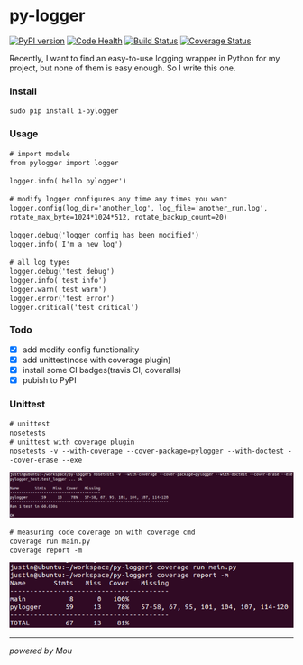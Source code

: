 # py-logger
[![PyPI version](https://badge.fury.io/py/i-pylogger.svg)](http://badge.fury.io/py/i-pylogger)
[![Code Health](https://landscape.io/github/jizhouli/py-logger/master/landscape.svg?style=flat)](https://landscape.io/github/jizhouli/py-logger/master)
[![Build Status](https://travis-ci.org/jizhouli/py-logger.svg)](https://travis-ci.org/jizhouli/py-logger)
[![Coverage Status](https://coveralls.io/repos/jizhouli/py-logger/badge.svg)](https://coveralls.io/r/jizhouli/py-logger)

Recently, I want to find an easy-to-use logging wrapper in Python for my project, but none of them is easy enough.
So I write this one.

### Install

	sudo pip install i-pylogger

### Usage
    # import module
    from pylogger import logger
    
    logger.info('hello pylogger')
    
    # modify logger configures any time any times you want
    logger.config(log_dir='another_log', log_file='another_run.log', rotate_max_byte=1024*1024*512, rotate_backup_count=20)
    
    logger.debug('logger config has been modified')
    logger.info('I'm a new log')

    # all log types
    logger.debug('test debug')
    logger.info('test info')
    logger.warn('test warn')
    logger.error('test error')
    logger.critical('test critical')

### Todo
- [x] add modify config functionality
- [x] add unittest(nose with coverage plugin)
- [x] install some CI badges(travis CI, coveralls)
- [x] pubish to PyPI

### Unittest
    # unittest
    nosetests
    # unittest with coverage plugin
    nosetests -v --with-coverage --cover-package=pylogger --with-doctest --cover-erase --exe
![nose](image/nose.png)

    # measuring code coverage on with coverage cmd
    coverage run main.py
    coverage report -m
![coverage](image/coverage.png)

----
*powered by Mou*
